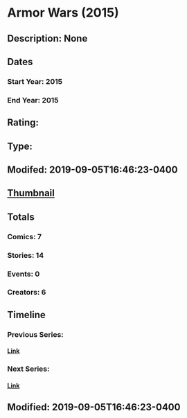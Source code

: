 # Armor Wars (2015)
## Description: None
## Dates
### Start Year: 2015
### End Year: 2015
## Rating: 
## Type: 
## Modifed: 2019-09-05T16:46:23-0400
## [Thumbnail](http://i.annihil.us/u/prod/marvel/i/mg/f/e0/553a6126e4520.jpg)
## Totals
### Comics: 7
### Stories: 14
### Events: 0
### Creators: 6
## Timeline
### Previous Series: 
#### [Link]()
### Next Series: 
#### [Link]()
## Modified: 2019-09-05T16:46:23-0400
